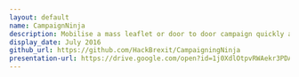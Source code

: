 ```yaml
---
layout: default
name: CampaignNinja
description: Mobilise a mass leaflet or door to door campaign quickly and easily
display_date: July 2016
github_url: https://github.com/HackBrexit/CampaigningNinja
presentation-url: https://drive.google.com/open?id=1j0XdlOtpvRWAekr3PDATntDzMaonIs39VzxitAPlqmE
---
```


